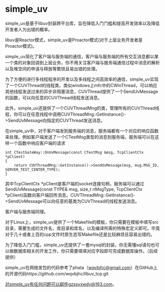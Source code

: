 # simple_uv

simple_uv是基于libuv封装跨平台库，旨在降低入门门槛和提高开发效率以及降低开发者人为出错的概率。

libuv是Reactor模式，simple_uv是Proactor模式(对于上层业务开发者是Proactor模式)。

simple_uv简化了客户端与服务端的通信，客户端与服务端的所有交互消息都以某一个类的对象回调到上层业务，你不用关注客户端与服务端通信过程中消息的解析以及堆空间的申请与释放等繁琐且易出错的处理。

为了方便的进行多线程程序的开发以及多线程之间高效率的通信，simple_uv实现了一个CUVThread的线程类，类似windows上mfc中的CWinThread，可以响应其他线程发送过来的异步非阻塞消息，CUVThread提供了一个SendUvMessage的函数，可以向任意的CUVThread线程发送消息。

此外，simple_uv还提供了一个CUVThreadMng的类，管理所有的CUVThread线程，你可以在任意线程中调用CUVThreadMng::GetInstance()->SendUvMessage向指定的CUVThread发送消息。

在simple_uv中，对于客户端发到服务端的消息，服务端都有一个对应的响应函数来处理。例如客户端发送了一个CTestMsg类型的消息到服务端，服务端可以在这样一个函数中响应客户端的请求

    int CTestGateWay::OnUvMessage(const CTestMsg &msg, TcpClientCtx *pClient)
    {
    	return CUVThreadMng::GetInstance()->SendUvMessage(msg, msg.MSG_ID, SERVER_TEST_CENTER_TYPE);
    }
    
其中TcpClientCtx *pClient是客户端的socket连接句柄，服务端可以通过SendUvMessage(const TYPE& msg, size_t nMsgType, TcpClientCtx *pClient)函数向客户端回传消息。CUVThreadMng::GetInstance()->SendUvMessage可以向任意的基类为CUVThread的线程发送消息。

客户端与服务端同理。

对于Linux上，simple_uv提供了一个Makefile的模板，你只需要在模板中填写src目录，需要生成的文件名，库目录和库名，以及编译所需的特殊宏定义即可。毕竟对于几十或者上百的cpp文件时原生态写Makefile还是比较麻烦且容易出错的。

为了降低入门门槛，simple_uv还提供了一套mysql的封装，你无需懂sql语句也可以做数据库相关的开发工作，你只需要填填对应字段即可完成数据库操作。（后续提供）

simple_uv在网络发包的代码参考了phata（wqvbjhc@gmail.com）在GitHub上的开源代码https://github.com/wqvbjhc/libuv_tcp.git

对simple_uv有任何问题可以邮件gzssyxwdy@163.com。

